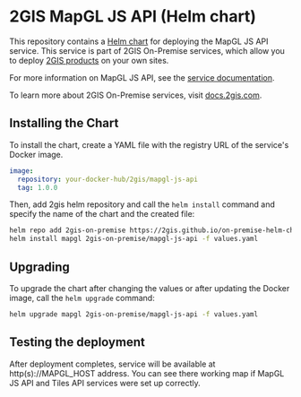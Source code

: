 # 2GIS MapGL JS API (Helm chart)

This repository contains a [Helm chart](https://helm.sh/docs/topics/charts/) for deploying the MapGL JS API service. This service is part of 2GIS On-Premise services, which allow you to deploy [2GIS products](https://dev.2gis.com/) on your own sites.

For more information on MapGL JS API, see the [service documentation](https://docs.2gis.com/en/on-premise/map).

To learn more about 2GIS On-Premise services, visit [docs.2gis.com](https://docs.2gis.com/en/on-premise/overview).

## Installing the Chart

To install the chart, create a YAML file with the registry URL of the service's Docker image.

```yaml
image:
  repository: your-docker-hub/2gis/mapgl-js-api
  tag: 1.0.0
```

Then, add 2gis helm repository and call the `helm install` command and specify the name of the chart and the created file:

```bash
helm repo add 2gis-on-premise https://2gis.github.io/on-premise-helm-charts
helm install mapgl 2gis-on-premise/mapgl-js-api -f values.yaml
```

## Upgrading

To upgrade the chart after changing the values or after updating the Docker image, call the `helm upgrade` command:

```bash
helm upgrade mapgl 2gis-on-premise/mapgl-js-api -f values.yaml
```

## Testing the deployment

After deployment completes, service will be available at http(s)://MAPGL_HOST address. You can see there working map if MapGL JS API and Tiles API services were set up correctly. 